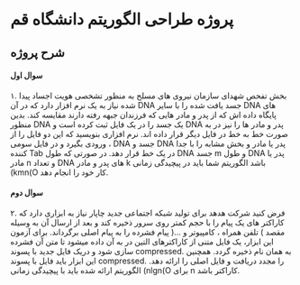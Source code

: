 # پروژه طراحی الگوریتم دانشگاه قم

##  شرح پروژه

#### سوال اول
۱. بخش تفحص شهدای سازمان نیروی های مسلح به منظور تشخصی هویت اجساد پیدا شده نیاز به یک نرم
افزار دارد که در آن DNA جسد یافت شده را با سایر DNA های پایگاه داده اش که از پدر و مادر هایی که
فرزندان جبهه رفته دارند مقایسه کند. بدین منظور DNA یک جسد را در یک فایل ثبت کرده است و DNA پدر
و مادر ها را نیز در به صورت خط به خط در فایل دیگر قرار داده اند.
نرم افزاری بنویسید که این دو فایل را از ورودی بگیرد و در فایل سومی ، DNA جسد و DNA پدر یا مادر و بخش
مشابه را با جدا کننده Tab در یک خط قرار دهد. در صورتی که طول DNA جسد m و طول DNA پدر یا مادر n
و تعداد DNA های پدر و مادر k باشد الگوریتم شما باید در پیچیدگی زمانی (kmn(O کار خود را انجام دهد.

#### سوال دوم
۲. فرض کنید شرکت هدهد برای تولید شبکه اجتماعی جدید چاپار نیاز به ابزاری دارد که کاراکتر های یک پیام را
با حجم کمتر روی سرور ذخیره کند و بعد از ارسال آن به وسیله مقصد ) تلفن همراه ، کامپیوتر و ...( پیام
فشرده را به پیام اصلی برگرداند. برای آزمون این ابزار، یک فایل متنی از کاراکترهای التین در به آن داده میشود
تا متن آن فشرده سازی شود و دریک فایل جدید با پسوند compressed. به همان نام ذخیره گردد. همچنین
این ابزار باید فایل با پسوند compressed. را مجدد دریافت و فایل اصلی را ارائه دهد. الگوریتم ارائه شده باید
با پیچیدگی زمانی (nlgn(O برای n کاراکتر باشد. 
